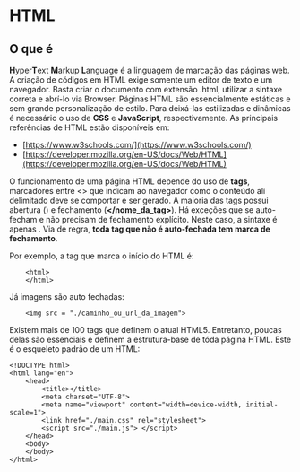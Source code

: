 # HTML

## O que é

**H**yper**T**ext **M**arkup **L**anguage é a linguagem de marcação das páginas web. A criação de códigos em HTML exige somente um editor de texto e um navegador. Basta criar o documento com extensão .html, utilizar a sintaxe correta e abrí-lo via Browser. Páginas HTML são essencialmente estáticas e sem grande personalização de estilo. Para deixá-las estilizadas e dinâmicas é necessário o uso de **CSS** e **JavaScript**, respectivamente. As principais referências de HTML estão disponíveis em:

* [https://www.w3schools.com/](https://www.w3schools.com/) 
* [https://developer.mozilla.org/en-US/docs/Web/HTML](https://developer.mozilla.org/en-US/docs/Web/HTML)

O funcionamento de uma página HTML depende do uso de **tags**, marcadores entre &lt;&gt; que indicam ao navegador como o conteúdo alí delimitado deve se comportar e ser gerado. A maioria das tags possui abertura \(\) e fechamento \(**&lt;/nome\_da\_tag&gt;**\). Há exceções que se auto-fecham e não precisam de fechamento explícito. Neste caso, a sintaxe é apenas . Via de regra, **toda tag que não é auto-fechada tem marca de fechamento**.

Por exemplo, a tag que marca o início do HTML é:

```markup
    <html>
    </html>
```

Já imagens são auto fechadas:

```markup
    <img src = "./caminho_ou_url_da_imagem">
```

Existem mais de 100 tags que definem o atual HTML5. Entretanto, poucas delas são essenciais e definem a estrutura-base de tóda página HTML. Este é o esqueleto padrão de um HTML:

```markup
<!DOCTYPE html>
<html lang="en">
    <head>
        <title></title>
        <meta charset="UTF-8">
        <meta name="viewport" content="width=device-width, initial-scale=1">
        <link href="./main.css" rel="stylesheet">
        <script src="./main.js"> </script>
    </head>
    <body>
    </body>
</html>
```

